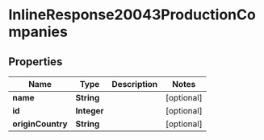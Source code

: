 
# InlineResponse20043ProductionCompanies

## Properties
Name | Type | Description | Notes
------------ | ------------- | ------------- | -------------
**name** | **String** |  |  [optional]
**id** | **Integer** |  |  [optional]
**originCountry** | **String** |  |  [optional]




